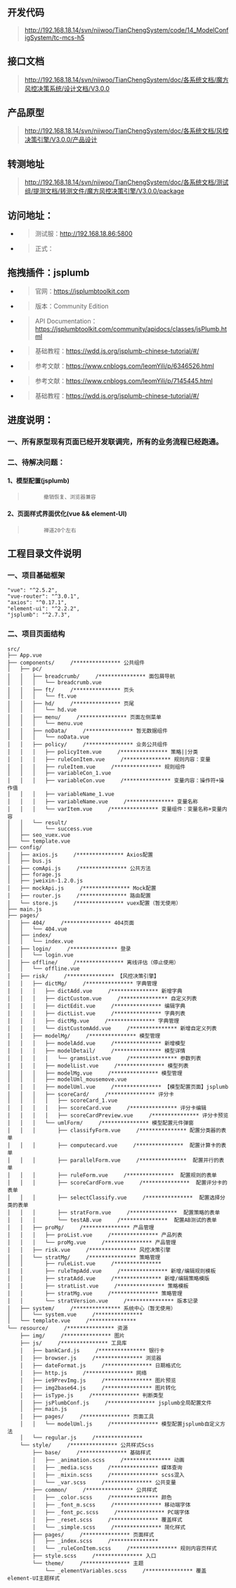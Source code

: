 ## 开发代码
>    http://192.168.18.14/svn/niiwoo/TianChengSystem/code/14_ModelConfigSystem/tc-mcs-h5

## 接口文档
>    http://192.168.18.14/svn/niiwoo/TianChengSystem/doc/各系统文档/魔方风控决策系统/设计文档/V3.0.0

## 产品原型
>    http://192.168.18.14/svn/niiwoo/TianChengSystem/doc/各系统文档/风控决策引擎/V3.0.0/产品设计

## 转测地址
>    http://192.168.18.14/svn/niiwoo/TianChengSystem/doc/各系统文档/测试组/提测文档/转测文件/魔方风控决策引擎/V3.0.0/package

## 访问地址：
- >    测试服：http://192.168.18.86:5800
- >    正式：

## 拖拽插件：jsplumb
- >    官网：https://jsplumbtoolkit.com
- >    版本：Community Edition
- >    API Documentation：https://jsplumbtoolkit.com/community/apidocs/classes/jsPlumb.html
- >    基础教程：https://wdd.js.org/jsplumb-chinese-tutorial/#/
- >    参考文献：https://www.cnblogs.com/leomYili/p/6346526.html
- >    参考文献：https://www.cnblogs.com/leomYili/p/7145445.html
- >    基础教程：https://wdd.js.org/jsplumb-chinese-tutorial/#/


## 进度说明：
###     一、所有原型现有页面已经开发联调完，所有的业务流程已经跑通。
###     二、待解决问题：
####    1、模型配置(jsplumb)
>           撤销恢复、浏览器兼容
####    2、页面样式界面优化(vue && element-UI)
>           禅道20个左右


## 工程目录文件说明

###    一、项目基础框架
``` 
"vue": "^2.5.2",
"vue-router": "^3.0.1",
"axios": "^0.17.1",
"element-ui": "^2.2.2",
"jsplumb": "^2.7.3",
``` 

###    二、项目页面结构
``` 
src/
├── App.vue
├── components/     /*************** 公共组件
│   ├── pc/
│   │   ├── breadcrumb/     /*************** 面包屑导航
│   │   │   └── breadcrumb.vue
│   │   ├── ft/     /*************** 页头
│   │   │   └── ft.vue
│   │   ├── hd/     /*************** 页尾
│   │   │   └── hd.vue
│   │   ├── menu/     /*************** 页面左侧菜单
│   │   │   └── menu.vue
│   │   ├── noData/     /*************** 暂无数据组件
│   │   │   └── noData.vue
│   │   ├── policy/     /*************** 业务公共组件
│   │   │   ├── policyItem.vue     /*************** 策略||分类
│   │   │   ├── ruleConItem.vue     /*************** 规则内容：变量
│   │   │   ├── ruleItem.vue     /*************** 规则组件
│   │   │   ├── variableCon_1.vue
│   │   │   ├── variableCon.vue     /*************** 变量内容：操作符+操作值
│   │   │   ├── variableName_1.vue
│   │   │   ├── variableName.vue     /*************** 变量名称
│   │   │   └── varItem.vue     /*************** 变量组件：变量名称+变量内容
│   │   └── result/
│   │       └── success.vue
│   ├── seo_vuex.vue
│   └── template.vue
├── config/
│   ├── axios.js     /*************** Axios配置
│   ├── bus.js
│   ├── comApi.js     /*************** 公共方法
│   ├── forage.js
│   ├── jweixin-1.2.0.js
│   ├── mockApi.js     /*************** Mock配置
│   ├── router.js     /*************** 路由配置
│   └── store.js     /*************** vuex配置（暂无使用）
├── main.js
├── pages/
│   ├── 404/     /*************** 404页面
│   │   └── 404.vue
│   ├── index/
│   │   └── index.vue
│   ├── login/     /*************** 登录
│   │   └── login.vue
│   ├── offline/     /*************** 离线评估（停止使用）
│   │   └── offline.vue
│   ├── risk/     /*************** 【风控决策引擎】
│   │   ├── dictMg/     /*************** 字典管理
│   │   │   ├── dictAdd.vue     /*************** 新增字典
│   │   │   ├── dictCustom.vue     /*************** 自定义列表
│   │   │   ├── dictEdit.vue     /*************** 编辑字典
│   │   │   ├── dictList.vue     /*************** 字典列表
│   │   │   ├── dictMg.vue     /*************** 字典管理
│   │   │   └── distCustomAdd.vue     /*************** 新增自定义列表
│   │   ├── modelMg/     /*************** 模型管理
│   │   │   ├── modelAdd.vue     /*************** 新增模型
│   │   │   ├── modelDetail/     /*************** 模型详情
│   │   │   │   └── gramsList.vue     /*************** 参数列表
│   │   │   ├── modelList.vue     /*************** 模型列表
│   │   │   ├── modelMg.vue     /*************** 模型管理
│   │   │   ├── modelUml_mousemove.vue
│   │   │   ├── modelUml.vue     /*************** 【模型配置页面】jsplumb
│   │   │   ├── scoreCard/     /*************** 评分卡
│   │   │   │   ├── scoreCard_1.vue
│   │   │   │   ├── scoreCard.vue     /*************** 评分卡编辑
│   │   │   │   ├── scoreCardPreview.vue     /*************** 评分卡预览
│   │   │   └── umlForm/     /*************** 模型配置元件弹窗
│   │   │       ├── classifyForm.vue     /*************** 配置分类器的表单
│   │   │       ├── computecard.vue     /***************  配置计算卡的表单
│   │   │       ├── parallelForm.vue     /***************  配置并行的表单
│   │   │       ├── ruleForm.vue     /***************  配置规则的表单
│   │   │       ├── scoreCardForm.vue     /***************  配置评分卡的表单
│   │   │       ├── selectClassify.vue     /***************  配置选择分类的表单
│   │   │       ├── stratForm.vue     /***************  配置策略的表单
│   │   │       └── testAB.vue     /***************  配置AB测试的表单
│   │   ├── proMg/     /*************** 产品管理
│   │   │   ├── proList.vue     /*************** 产品列表
│   │   │   └── proMg.vue     /*************** 产品管理
│   │   ├── risk.vue     /*************** 风控决策引擎
│   │   └── stratMg/     /*************** 策略管理
│   │       ├── ruleList.vue     /*************** 
│   │       ├── ruleTmpAdd.vue     /*************** 新增/编辑规则模板
│   │       ├── stratAdd.vue     /*************** 新增/编辑策略模版
│   │       ├── stratList.vue     /*************** 策略模板
│   │       ├── stratMg.vue     /*************** 策略管理
│   │       └── stratVersion.vue     /*************** 版本记录
│   ├── system/     /*************** 系统中心（暂无使用）
│   │   └── system.vue     /*************** 
│   └── template.vue     /*************** 
└── resource/     /*************** 资源
    ├── img/     /*************** 图片
    ├── js/     /*************** 工具库
    │   ├── bankCard.js     /*************** 银行卡
    │   ├── browser.js     /*************** 浏览器
    │   ├── dateFormat.js     /*************** 日期格式化
    │   ├── http.js     /*************** 网络
    │   ├── ie9PrevImg.js     /*************** 图片预览
    │   ├── img2base64.js     /*************** 图片转化
    │   ├── isType.js     /*************** 判断类型
    │   ├── jsPlumbConf.js     /*************** jsplumb全局配置文件
    │   ├── main.js
    │   ├── pages/     /*************** 页面工具
    │   │   └── modelUml.js     /*************** 模型配置jsplumb自定义方法
    │   └── regular.js     /*************** 
    └── style/     /*************** 公共样式Scss
        ├── base/     /*************** 基础样式
        │   ├── _animation.scss     /*************** 动画
        │   ├── _media.scss     /*************** 媒体查询
        │   ├── _mixin.scss     /*************** scss混入
        │   └── _var.scss     /*************** 公共变量
        ├── common/     /*************** 公共样式
        │   ├── _color.scss     /*************** 颜色
        │   ├── _font_m.scss     /*************** 移动端字体
        │   ├── _font_pc.scss     /*************** PC端字体
        │   ├── _reset.scss     /*************** 覆盖样式
        │   └── _simple.scss     /*************** 简化样式
        ├── pages/     /*************** 页面样式
        │   ├── _index.scss     /*************** 
        │   └── _ruleConItem.scss     /*************** 规则内容页样式
        ├── style.scss     /*************** 入口
        └── theme/     /*************** 主题
            └── _elementVariables.scss     /*************** 覆盖element-UI主题样式
```
